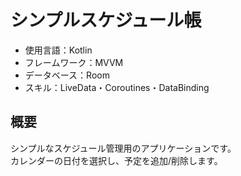 # シンプルスケジュール帳

- 使用言語：Kotlin
- フレームワーク：MVVM
- データベース：Room
- スキル：LiveData・Coroutines・DataBinding

## 概要
シンプルなスケジュール管理用のアプリケーションです。<br>カレンダーの日付を選択し、予定を追加/削除します。
